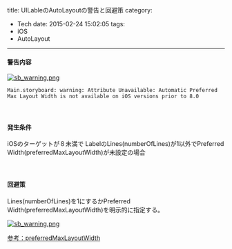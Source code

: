 title: UILableのAutoLayoutの警告と回避策
category:
  - Tech
date: 2015-02-24 15:02:05
tags:
- iOS
- AutoLayout
---
#### 警告内容

<a href="https://qiita-image-store.s3.amazonaws.com/0/25832/c4482da0-5959-5459-18c4-bb15877ec887.png" title="sb_warning.png" class="fancybox" rel="gallery0"><img src="https://qiita-image-store.s3.amazonaws.com/0/25832/c4482da0-5959-5459-18c4-bb15877ec887.png" style="max-width: 100%"  alt="sb_warning.png"></a>

```
Main.storyboard: warning: Attribute Unavailable: Automatic Preferred Max Layout Width is not available on iOS versions prior to 8.0
```
　

#### 発生条件

iOSのターゲットが８未満で
LabelのLines(numberOfLines)が1以外でPreferred Width(preferredMaxLayoutWidth)が未設定の場合



　
#### 回避策

Lines(numberOfLines)を1にするかPreferred Width(preferredMaxLayoutWidth)を明示的に指定する。



<a href="https://qiita-image-store.s3.amazonaws.com/0/25832/53357fba-c4c2-a5b8-1d89-847aba09df34.png" title="sb_warning.png" class="fancybox" rel="gallery0"><img src="https://qiita-image-store.s3.amazonaws.com/0/25832/53357fba-c4c2-a5b8-1d89-847aba09df34.png" style="max-width: 100%" alt="sb_warning.png"></a>


[参考：preferredMaxLayoutWidth](https://developer.apple.com/library/ios/documentation/UIKit/Reference/UILabel_Class/index.html#//apple_ref/occ/instp/UILabel/preferredMaxLayoutWidth)
